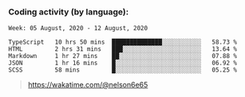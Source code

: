 ### Coding activity (by language):

<!--START_SECTION:waka-->
```text
Week: 05 August, 2020 - 12 August, 2020

TypeScript   10 hrs 50 mins  ██████████████░░░░░░░░░░░   58.73 % 
HTML         2 hrs 31 mins   ███░░░░░░░░░░░░░░░░░░░░░░   13.64 % 
Markdown     1 hr 27 mins    ██░░░░░░░░░░░░░░░░░░░░░░░   07.88 % 
JSON         1 hr 16 mins    █░░░░░░░░░░░░░░░░░░░░░░░░   06.92 % 
SCSS         58 mins         █░░░░░░░░░░░░░░░░░░░░░░░░   05.25 %
```
<!--END_SECTION:waka-->

> https://wakatime.com/@nelson6e65
